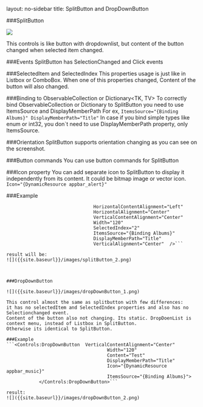 layout: no-sidebar
title: SplitButton and DropDownButton

###SplitButton

![]({{site.baseurl}}/images/splitButton_1.png)  

This controls is like button with dropdownlist, but content of the button changed when selected item changed.

###Events
SplitButton has SelectionChanged and Click events


###SelectedItem and SelectedIndex
This properties usage is just like in Listbox or ComboBox. When one of this properties changed, Content of the button will also changed.

###Binding to ObservableCollection<T> or Dictionary<TK, TV>
To correctly bind ObservableCollection or Dictionary to SplitButton you need to use ItemsSource and DisplayMemberPath
For ex, ```ItemsSource="{Binding Albums}" DisplayMemberPath="Title"```
In case if you bind simple types like enum or int32, you don`t need to use DisplayMemberPath property, only ItemsSource.

###Orientation
SplitButton supports orientation changing as you can see on the screenshot.

###Button commands
You can use button commands for SplitButton

###Icon property
You can add separate icon to SplitButton to display it independently from its content.
It could be bitmap image or vector icon.
```Icon="{DynamicResource appbar_alert}"```

###Example
```<Controls:SplitButton Icon="{DynamicResource appbar_alert}"
                                HorizontalContentAlignment="Left"
                                HorizontalAlignment="Center"
                                VerticalContentAlignment="Center"
                                Width="120"
                                SelectedIndex="2"
                                ItemsSource="{Binding Albums}"
                                DisplayMemberPath="Title"
                                VerticalAlignment="Center"  />```
								
result will be:
![]({{site.baseurl}}/images/splitButton_2.png)



###DropDownButton

![]({{site.baseurl}}/images/dropDownButton_1.png)  

This control almost the same as splitbutton with few differences:
it has no selectedItem and SelectedIndex properties and also has no Selectionchanged event.
Content of the button also not changing. Its static. DropDoenList is context menu, instead of Listbox in SplitButton.
Otherwise its identical to SplitButton.

###Example
```<Controls:DropDownButton  VerticalContentAlignment="Center"
                                     Width="120"
                                     Content="Test"
                                     DisplayMemberPath="Title"
                                     Icon="{DynamicResource appbar_music}"
                                     ItemsSource="{Binding Albums}">
            </Controls:DropDownButton>```
			
result:
![]({{site.baseurl}}/images/dropDownButton_2.png)  
			
